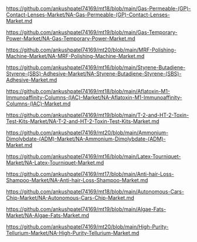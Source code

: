 <p><a href="https://github.com/ankushpatel74169/mt18/blob/main/Gas-Permeable-(GP)-Contact-Lenses-Market/NA-Gas-Permeable-(GP)-Contact-Lenses-Market.md">https://github.com/ankushpatel74169/mt18/blob/main/Gas-Permeable-(GP)-Contact-Lenses-Market/NA-Gas-Permeable-(GP)-Contact-Lenses-Market.md</a></p><p><a href="https://github.com/ankushpatel74169/mt19/blob/main/Gas-Temporary-Power-Market/NA-Gas-Temporary-Power-Market.md">https://github.com/ankushpatel74169/mt19/blob/main/Gas-Temporary-Power-Market/NA-Gas-Temporary-Power-Market.md</a></p><p><a href="https://github.com/ankushpatel74169/mt20/blob/main/MRF-Polishing-Machine-Market/NA-MRF-Polishing-Machine-Market.md">https://github.com/ankushpatel74169/mt20/blob/main/MRF-Polishing-Machine-Market/NA-MRF-Polishing-Machine-Market.md</a></p><p><a href="https://github.com/ankushpatel74169/mt16/blob/main/Styrene-Butadiene-Styrene-(SBS)-Adhesive-Market/NA-Styrene-Butadiene-Styrene-(SBS)-Adhesive-Market.md">https://github.com/ankushpatel74169/mt16/blob/main/Styrene-Butadiene-Styrene-(SBS)-Adhesive-Market/NA-Styrene-Butadiene-Styrene-(SBS)-Adhesive-Market.md</a></p><p><a href="https://github.com/ankushpatel74169/mt18/blob/main/Aflatoxin-M1-Immunoaffinity-Columns-(IAC)-Market/NA-Aflatoxin-M1-Immunoaffinity-Columns-(IAC)-Market.md">https://github.com/ankushpatel74169/mt18/blob/main/Aflatoxin-M1-Immunoaffinity-Columns-(IAC)-Market/NA-Aflatoxin-M1-Immunoaffinity-Columns-(IAC)-Market.md</a></p><p><a href="https://github.com/ankushpatel74169/mt19/blob/main/T-2-and-HT-2-Toxin-Test-Kits-Market/NA-T-2-and-HT-2-Toxin-Test-Kits-Market.md">https://github.com/ankushpatel74169/mt19/blob/main/T-2-and-HT-2-Toxin-Test-Kits-Market/NA-T-2-and-HT-2-Toxin-Test-Kits-Market.md</a></p><p><a href="https://github.com/ankushpatel74169/mt20/blob/main/Ammonium-Dimolybdate-(ADM)-Market/NA-Ammonium-Dimolybdate-(ADM)-Market.md">https://github.com/ankushpatel74169/mt20/blob/main/Ammonium-Dimolybdate-(ADM)-Market/NA-Ammonium-Dimolybdate-(ADM)-Market.md</a></p><p><a href="https://github.com/ankushpatel74169/mt16/blob/main/Latex-Tourniquet-Market/NA-Latex-Tourniquet-Market.md">https://github.com/ankushpatel74169/mt16/blob/main/Latex-Tourniquet-Market/NA-Latex-Tourniquet-Market.md</a></p><p><a href="https://github.com/ankushpatel74169/mt17/blob/main/Anti-hair-Loss-Shampoo-Market/NA-Anti-hair-Loss-Shampoo-Market.md">https://github.com/ankushpatel74169/mt17/blob/main/Anti-hair-Loss-Shampoo-Market/NA-Anti-hair-Loss-Shampoo-Market.md</a></p><p><a href="https://github.com/ankushpatel74169/mt18/blob/main/Autonomous-Cars-Chip-Market/NA-Autonomous-Cars-Chip-Market.md">https://github.com/ankushpatel74169/mt18/blob/main/Autonomous-Cars-Chip-Market/NA-Autonomous-Cars-Chip-Market.md</a></p><p><a href="https://github.com/ankushpatel74169/mt19/blob/main/Algae-Fats-Market/NA-Algae-Fats-Market.md">https://github.com/ankushpatel74169/mt19/blob/main/Algae-Fats-Market/NA-Algae-Fats-Market.md</a></p><p><a href="https://github.com/ankushpatel74169/mt20/blob/main/High-Purity-Tellurium-Market/NA-High-Purity-Tellurium-Market.md">https://github.com/ankushpatel74169/mt20/blob/main/High-Purity-Tellurium-Market/NA-High-Purity-Tellurium-Market.md</a></p>
